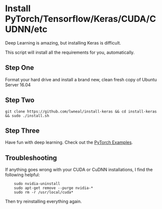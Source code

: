 # Install PyTorch/Tensorflow/Keras/CUDA/CUDNN/etc

Deep Learning is amazing, but installing Keras is difficult.

This script will install all the requirements for you, automatically.


## Step One
Format your hard drive and install a brand new, clean fresh copy of Ubuntu Server 16.04


## Step Two
````
git clone https://github.com/lwneal/install-keras && cd install-keras && sudo ./install.sh
````


## Step Three

Have fun with deep learning. Check out the [PyTorch Examples](https://github.com/pytorch/examples).


## Troubleshooting

If anything goes wrong with your CUDA or CuDNN installations, I find the following helpful:

````
    sudo nvidia-uninstall
    sudo apt-get remove --purge nvidia-*
    sudo rm -r /usr/local/cuda*
````

Then try reinstalling everything again.
